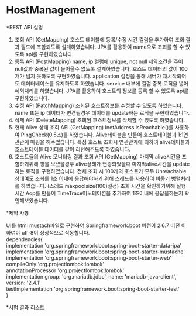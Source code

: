 # HostManagement
*REST API 설명
1. 조회 API (GetMapping)
호스트 테이블에 등록/수정 시간 컬럼을 추가하여 조회 결과 필드에 포함되도록 설계하였습니다.
JPA를 활용하여 name으로 조회를 할 수 있도록 api를 구현하였습니다.
2. 등록 API (PostMapping)
name, ip 컬럼에 unique, not null 제약조건을 주어 null값과 중복된 값이 들어올수 없도록 설계하였습니다.
호스트 데이터의 값이 100개가 넘지 못하도록 구현하였습니다.
application 설정을 통해 서버가 재시작되어도 데이터베이스를 유지하도록 하였습니다.
service 내부에 컬럼 중복 로직을 넣어 예외처리를 하였습니다.
JPA를 활용하여 호스트의 정보를 등록 할 수 있도록 api를 구현하였습니다.
3. 수정 API (PatchMapping)
조회된 호스트정보를 수정할 수 있도록 하였습니다.
name 또는 ip 데이터가 변경될경우 데이터를 update하는 로직을 구현하였습니다.
4. 삭제 API (DeleteMapping)
조회된 호스트정보를 삭제할 수 있도록 하였습니다.
5. 현재 Alive 상태 조회 API (GetMapping)
InetAddress.isReachable()를 사용하여 PingCheck(0.5초)를 하였습니다.
Alive테이블을 만들어 호스트테이블과 1:1연관관계 매핑을 해주었습니다.
특정 호스트 조회시 연관관계에 의하여 alive테이블과 호스트테이블 데이터를 같이 리턴해주도록 하였습니다.
6. 호스트들의 Alive 모니터링 결과 조회 API (GetMapping)
마지막 alive시간을 포함하기위해 핑을 보냈을경우 alive상태가 변경되었을때 마지막alive시간을 update하는 로직을 구현하였습니다.
전체 조회 시 100개의 호스트가 모두 Unreachable 상태여도 조회를 1초 이내에 응답해야하기 위해
스레드를 사용하여 비동기 병렬처리를 하였습니다. (스레드 maxpoolsize(100)설정)
조회 시간을 확인하기위해 실행시간 Aop를 만들어 TimeTrace어노테이션을 추가하여 1초이내에 응답을하는지 확인해보았습니다.

*제약 사항

UI를 html mustach파일로 구현하여 Springframework.boot 버전이 2.6.7 버전 이하여야 utf-8이 정상적으로 작동합니다.<br/>
dependencies{<br/>
	implementation 'org.springframework.boot:spring-boot-starter-data-jpa'<br/>
	implementation 'org.springframework.boot:spring-boot-starter-mustache'<br/>
	implementation 'org.springframework.boot:spring-boot-starter-web'<br/>
	compileOnly 'org.projectlombok:lombok'<br/>
	annotationProcessor 'org.projectlombok:lombok'<br/>
	implementation group: 'org.mariadb.jdbc', name: 'mariadb-java-client', version: '2.4.1'<br/>
	testImplementation 'org.springframework.boot:spring-boot-starter-test'<br/>
}<br/>

*시험 결과 리스트
